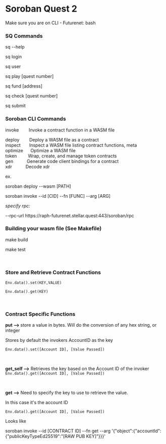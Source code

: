 <h1>Soroban Quest 2</h1><p>Make sure you are on CLI - Futurenet: bash</p><h3><strong>SQ Commands</strong></h3><p>sq --help</p><p>sq login</p><p>sq user</p><p>sq play [quest number]</p><p>sq fund [address]</p><p>sq check [quest number]</p><p>sq submit</p><h3><strong>Soroban CLI Commands</strong></h3><p>invoke &nbsp; &nbsp; &nbsp; &nbsp;Invoke a contract function in a WASM file</p><p>deploy &nbsp; &nbsp; &nbsp; &nbsp;Deploy a WASM file as a contract<br>inspect &nbsp; &nbsp; &nbsp; Inspect a WASM file listing contract functions, meta<br>optimize &nbsp; &nbsp; &nbsp;Optimize a WASM file<br>token &nbsp; &nbsp; &nbsp; &nbsp; Wrap, create, and manage token contracts<br>gen &nbsp; &nbsp; &nbsp; &nbsp; &nbsp; Generate code client bindings for a contract<br>xdr &nbsp; &nbsp; &nbsp; &nbsp; &nbsp; Decode xdr</p><p>ex.</p><p>soroban deploy --wasm&nbsp;[PATH]</p><p>soroban invoke --id [CID] --fn [FUNC] --arg [ARG]</p><p><i>specify rpc:</i></p><p>--rpc-url https://raph-futurenet.stellar.quest:443/soroban/rpc</p><h3><strong>Building your wasm file (See Makefile)</strong></h3><p>make build</p><p>make test</p><p>&nbsp;</p><h3><strong>Store and Retrieve Contract Functions</strong></h3><p><code>Env.data().set(KEY,VALUE)</code></p><p><code>Env.data().get(KEY)</code></p><p>&nbsp;</p><h3><strong>Contract Specific Functions&nbsp;</strong></h3><p><strong>put --&gt; </strong>store a value in bytes. Will do the conversion of any hex string, or integer</p><p>Stores by default the invokers AccountID as the key</p><p><code>Env.data().set([Account ID], [Value Passed])</code></p><p>&nbsp;</p><p><strong>get_self --&gt;</strong> Retrieves the key based on the Account ID of the invoker <code>Env.data().get([Account ID], [Value Passed])</code></p><p>&nbsp;</p><p><strong>get --&gt;</strong> Need to specify the key to use to retrieve the value.&nbsp;</p><p>In this case it's the account ID</p><p><code>Env.data().get([Account ID], [Value Passed])</code></p><p>Looks like</p><p>soroban invoke --id [CONTRACT ID] --fn get --arg '{"object":{"accountId":{"publicKeyTypeEd25519":"[RAW PUB KEY]"}}}'</p></body>
